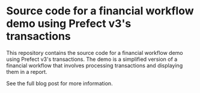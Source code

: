 # Source code for a financial workflow demo using Prefect v3's transactions

This repository contains the source code for a financial workflow demo using Prefect v3's transactions. The demo is a simplified version of a financial workflow that involves processing transactions and displaying them in a report.

See the full blog post for more information.
